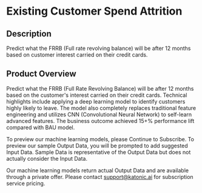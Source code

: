 # Existing Customer Spend Attrition

## Description
Predict what the FRRB (Full rate revolving balance) will be after 12 months based on customer interest carried on their credit cards.

## Product Overview
Predict what the FRRB (Full Rate Revolving Balance) will be after 12 months based on the customer's interest carried on their credit cards. 
Technical highlights include applying a deep learning model to identify customers highly likely to leave. The model also completely replaces
traditional feature engineering and utilizes CNN (Convolutional Neural Network) to self-learn advanced features. The business outcome achieved
15+% performance lift compared with BAU model.

To preview our machine learning models, please Continue to Subscribe. To preview our sample Output Data, you will be prompted to add suggested Input Data.
Sample Data is representative of the Output Data but does not actually consider the Input Data.

Our machine learning models return actual Output Data and are available through a private offer. 
Please contact support@katonic.ai for subscription service pricing.

